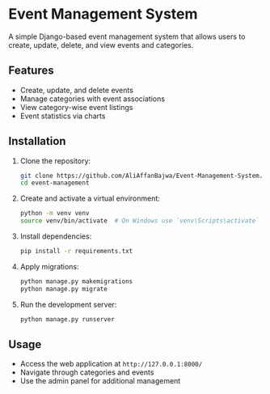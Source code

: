 # Event Management System

A simple Django-based event management system that allows users to create, update, delete, and view events and categories.

## Features
- Create, update, and delete events
- Manage categories with event associations
- View category-wise event listings
- Event statistics via charts

## Installation

1. Clone the repository:
   ```sh
   git clone https://github.com/AliAffanBajwa/Event-Management-System.git
   cd event-management
   ```
2. Create and activate a virtual environment:
   ```sh
   python -m venv venv
   source venv/bin/activate  # On Windows use `venv\Scripts\activate`
   ```
3. Install dependencies:
   ```sh
   pip install -r requirements.txt
   ```
4. Apply migrations:
   ```sh
   python manage.py makemigrations
   python manage.py migrate
   ```
5. Run the development server:
   ```sh
   python manage.py runserver
   ```

## Usage
- Access the web application at `http://127.0.0.1:8000/`
- Navigate through categories and events
- Use the admin panel for additional management



